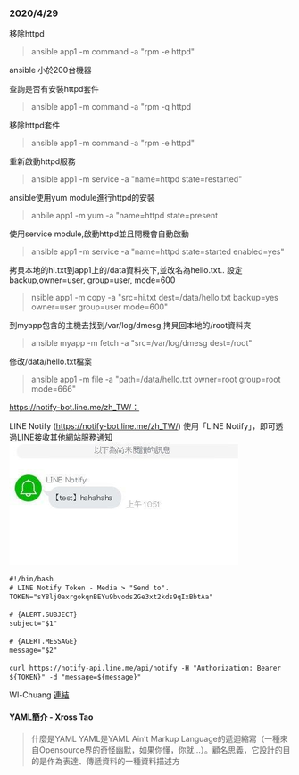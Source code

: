 ### 2020/4/29

移除httpd 
>ansible app1 -m command -a "rpm -e httpd" 

ansible 小於200台機器

查詢是否有安裝httpd套件
>ansible app1 -m command -a "rpm -q httpd

移除httpd套件
>ansible app1 -m command -a "rpm -e httpd"

重新啟動httpd服務
>ansible app1 -m service -a "name=httpd state=restarted"

ansible使用yum module進行httpd的安裝
>anbile app1 -m yum -a "name=httpd state=present

使用service module,啟動httpd並且開機會自動啟動
>ansible app1 -m service -a "name=httpd state=started enabled=yes"

拷貝本地的hi.txt到app1上的/data資料夾下,並改名為hello.txt..
設定backup,owner=user, group=user, mode=600
>nsible app1 -m copy -a "src=hi.txt dest=/data/hello.txt backup=yes owner=user group=user mode=600"


到myapp包含的主機去找到/var/log/dmesg,拷貝回本地的/root資料夾
>ansible myapp -m fetch -a "src=/var/log/dmesg dest=/root"

修改/data/hello.txt檔案
>ansible app1 -m file -a "path=/data/hello.txt owner=root group=root mode=666"


https://notify-bot.line.me/zh_TW/：

LINE Notify (https://notify-bot.line.me/zh_TW/)
使用「LINE Notify」，即可透過LINE接收其他網站服務通知
![](image/429.jpg)

```
#!/bin/bash
# LINE Notify Token - Media > "Send to".
TOKEN="sY8lj0axrgokqnBEYu9bvods2Ge3xt2kds9qIxBbtAa"

# {ALERT.SUBJECT}
subject="$1"

# {ALERT.MESSAGE}
message="$2"

curl https://notify-api.line.me/api/notify -H "Authorization: Bearer ${TOKEN}" -d "message=${message}"

```
Wl-Chuang [連結](http://www.wl-chuang.com/blog/2011/11/06/yaml-tutorial/)

#### YAML簡介 - Xross Tao
>什麼是YAML YAML是YAML Ain’t Markup Language的遞迴縮寫（一種來自Opensource界的奇怪幽默，如果你懂，你就…）。顧名思義，它設計的目的是作為表達、傳遞資料的一種資料描述方
